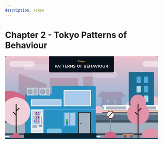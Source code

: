 ```yaml
---
description: Tokyo
---
```


# Chapter 2 - Tokyo Patterns of Behaviour

![](<../../.gitbook/assets/1 (5).jpg>)
